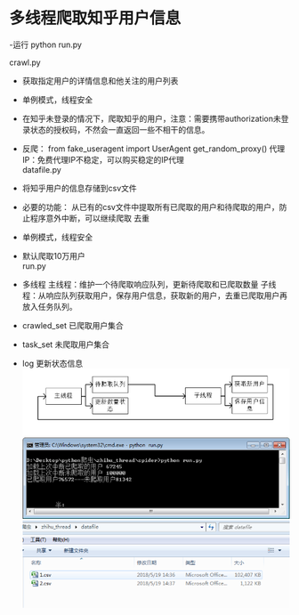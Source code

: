 # 多线程爬取知乎用户信息   

-运行 python run.py

crawl.py
- 获取指定用户的详情信息和他关注的用户列表
- 单例模式，线程安全
- 在知乎未登录的情况下，爬取知乎的用户，注意：需要携带authorization未登录状态的授权码，不然会一直返回一些不相干的信息。
- 反爬：
    from fake_useragent import UserAgent
    get_random_proxy()  代理IP：免费代理IP不稳定，可以购买稳定的IP代理     
datafile.py
- 将知乎用户的信息存储到csv文件
- 必要的功能：
    从已有的csv文件中提取所有已爬取的用户和待爬取的用户，防止程序意外中断，可以继续爬取
    去重
- 单例模式，线程安全
- 默认爬取10万用户       
run.py 
- 多线程
    主线程：维护一个待爬取响应队列，更新待爬取和已爬取数量
    子线程：从响应队列获取用户，保存用户信息，获取新的用户，去重已爬取用户再放入任务队列。

- crawled_set 已爬取用户集合
- task_set 未爬取用户集合
- log 更新状态信息
![image](https://github.com/Abc2149/add_pic/blob/master/image/2018-05-19_140144.png)
![iamge](https://github.com/Abc2149/add_pic/blob/master/image/2018-05-19_143741.png)    
![iamge](https://github.com/Abc2149/add_pic/blob/master/image/2018-05-19_143755.png)











   
        
